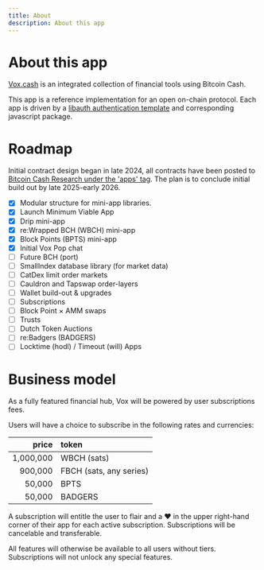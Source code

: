 ```yaml
---
title: About
description: About this app
---
```


# About this app

[Vox.cash](https://vox.cash) is an integrated collection of financial tools using Bitcoin Cash.

This app is a reference implementation for an open on-chain protocol. Each app is driven by a [libauth authentication template](https://libauth.org/types/WalletTemplate.html) and corresponding javascript package.


# Roadmap

Initial contract design began in late 2024, all contracts have been posted to [Bitcoin Cash Research under the 'apps' tag](https://bitcoincashresearch.org/tag/apps). The plan is to conclude initial build out by late 2025-early 2026.

- [x] Modular structure for mini-app libraries.
- [x] Launch Minimum Viable App
- [x] Drip mini-app
- [x] re:Wrapped BCH (WBCH) mini-app
- [x] Block Points (BPTS) mini-app
- [x] Initial Vox Pop chat  
- [ ] Future BCH (port)
- [ ] SmallIndex database library (for market data)
- [ ] CatDex limit order markets
- [ ] Cauldron and Tapswap order-layers
- [ ] Wallet build-out & upgrades
- [ ] Subscriptions
- [ ] Block Point × AMM swaps
- [ ] Trusts
- [ ] Dutch Token Auctions
- [ ] re:Badgers (BADGERS)
- [ ] Locktime (hodl) / Timeout (will) Apps

# Business model

As a fully featured financial hub, Vox will be powered by user subscriptions fees.

Users will have a choice to subscribe in the following rates and currencies:

|   price   | token    |
| --------: | :---------- |
| 1,000,000 | WBCH (sats) |
|   900,000 | FBCH (sats, any series) |
|    50,000 | BPTS       |
|    50,000 | BADGERS    |

A subscription will entitle the user to flair and a ❤️ in the upper right-hand corner of their app for each active subscription. Subscriptions will be cancelable and transferable. 

All features will otherwise be available to all users without tiers. Subscriptions will not unlock any special features. 